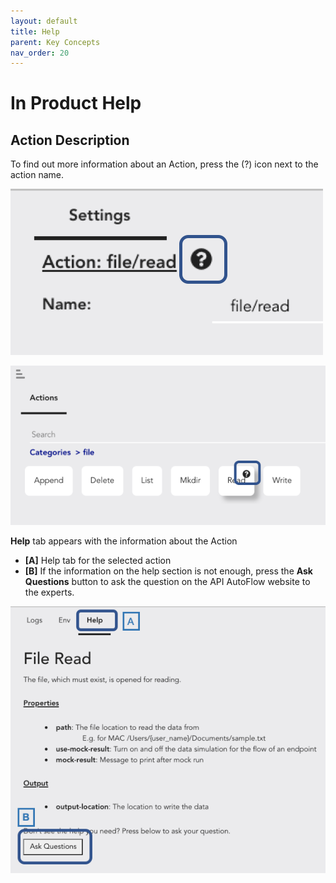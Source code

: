 ```yaml
---
layout: default
title: Help
parent: Key Concepts
nav_order: 20
---
```


# In Product Help
## Action Description
To find out more information about an Action, press the (?) icon next to the action name.


![API AutoFlow In-product Help](/assets/images/in-product-help1.png)


![API AutoFlow In-product Help](/assets/images/in-product-help.png)

**Help** tab appears with the information about the Action

* **[A]** Help tab for the selected action
* **[B]** If the information on the help section is not enough, press the **Ask Questions** button to ask the question on the API AutoFlow website to the experts.

![API AutoFlow In-product Help](/assets/images/in-product-help2.png)
